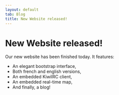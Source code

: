 ```yaml
---
layout: default
tab: Blog
title: New Website released!
---
```


# New Website released!

Our new website has been finished today. It features:
* An elegant bootstrap interface,
* Both french and english versions,
* An embedded KiwiIRC client,
* An embedded real-time map,
* And finally, a blog!
